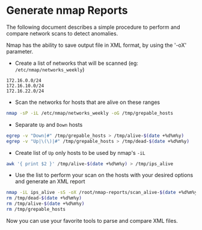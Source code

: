 ---
---

# Generate nmap Reports
The following document describes a simple procedure to perform and compare network scans to detect anomalies.

Nmap has the ability to save output file in XML format, by using the '-oX' parameter.

* Create a list of networks that will be scanned (eg: `/etc/nmap/networks_weekly`)
```
172.16.0.0/24
172.16.10.0/24
172.16.22.0/24
```

* Scan the networks for hosts that are alive on these ranges
```sh
nmap -sP -iL /etc/nmap/networks_weekly -oG /tmp/grepable_hosts
```

* Separate `Up` and `Down` hosts
```sh
egrep -v "Down|#" /tmp/grepable_hosts > /tmp/alive-$(date +%d%m%y)
egrep -v "Up|\(\)|#" /tmp/grepable_hosts > /tmp/dead-$(date +%d%m%y)
```

* Create list of `Up` only hosts to be used by nmap's `-iL`
```sh
awk '{ print $2 }' /tmp/alive-$(date +%d%m%y) > /tmp/ips_alive
```

* Use the list to perform your scan on the hosts with your desired options and generate an XML report
```sh
nmap -iL ips_alive -sS -oX /root/nmap-reports/scan_alive-$(date +%d%m%y).xml
rm /tmp/dead-$(date +%d%m%y)
rm /tmp/alive-$(date +%d%m%y)
rm /tmp/grepable_hosts
```

Now you can use your favorite tools to parse and compare XML files.
